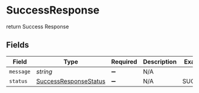 # SuccessResponse

return Success Response


## Fields

| Field                                                                 | Type                                                                  | Required                                                              | Description                                                           | Example                                                               |
| --------------------------------------------------------------------- | --------------------------------------------------------------------- | --------------------------------------------------------------------- | --------------------------------------------------------------------- | --------------------------------------------------------------------- |
| `message`                                                             | *string*                                                              | :heavy_minus_sign:                                                    | N/A                                                                   |                                                                       |
| `status`                                                              | [SuccessResponseStatus](../../models/shared/successresponsestatus.md) | :heavy_minus_sign:                                                    | N/A                                                                   | SUCCESS                                                               |